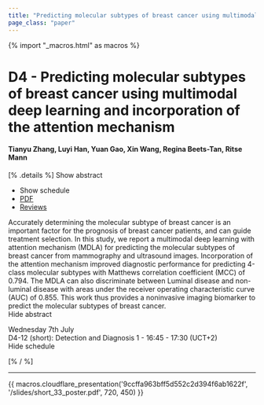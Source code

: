 ```yaml
---
title: "Predicting molecular subtypes of breast cancer using multimodal deep learning and incorporation of the attention mechanism"
page_class: "paper"
---
```


{% import "_macros.html" as macros %}

# D4 - Predicting molecular subtypes of breast cancer using multimodal deep learning and incorporation of the attention mechanism

#### Tianyu Zhang, Luyi Han, Yuan Gao, Xin Wang, Regina Beets-Tan, Ritse Mann

[% .details %]
<a class="toggle_visibility" data-selector=".abstract" data-level="3">Show abstract</a>
- <a class="toggle_visibility" data-selector=".schedule" data-level="3">Show schedule</a>
- <a href="https://openreview.net/pdf?id=GHNGMR1EAtN">PDF</a>
- <a href="https://openreview.net/forum?id=GHNGMR1EAtN">Reviews</a>

<p>
    <span class="abstract">
        Accurately determining the molecular subtype of breast cancer is an important factor for the prognosis of breast cancer patients, and can guide treatment selection. In this study, we report a multimodal deep learning with attention mechanism (MDLA) for predicting the molecular subtypes of breast cancer from mammography and ultrasound images. Incorporation of the attention mechanism improved diagnostic performance for predicting 4-class molecular subtypes with Matthews correlation coefficient (MCC) of 0.794. The MDLA can also discriminate between Luminal disease and non-luminal disease with areas under the receiver operating characteristic curve (AUC) of 0.855. This work thus provides a noninvasive imaging biomarker to predict the molecular subtypes of breast cancer.
        <br>
        <span class="actions"><a class="toggle_visibility" data-level="2">Hide abstract</a></span>
    </span>
</p>

<p>
    <span class="schedule">
         Wednesday 7th July<br>D4-12 (short): Detection and Diagnosis 1 - 16:45 - 17:30 (UCT+2)
        <br>
        <span class="actions"><a class="toggle_visibility" data-level="2">Hide schedule</a></span>
    </span>
</p>

[% / %]


---

{{ macros.cloudflare_presentation('9ccffa963bff5d552c2d394f6ab1622f', '/slides/short_33_poster.pdf', 720, 450) }}
